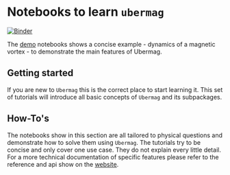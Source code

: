 # Notebooks to learn `ubermag`

[![Binder](https://mybinder.org/badge_logo.svg)](https://mybinder.org/v2/gh/ubermag/tutorials/latest)

The [demo](demo.ipynb) notebooks shows a concise example - dynamics of a
magnetic vortex - to demonstrate the main features of Ubermag.

## Getting started

If you are new to `Ubermag` this is the correct place to start learning it.
This set of tutorials will introduce all basic concepts of `Ubermag`
and its subpackages.

## How-To's

The notebooks show in this section are all tailored to physical questions and
demonstrate how to solve them using ``Ubermag``. The tutorials try to be concise
and only cover one use case. They do not explain every little detail. For a more
technical documentation of specific features please refer to the reference and
api show on the [website](https://ubermag.github.io).
